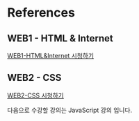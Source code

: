 <h1>References</h1>

<h2>WEB1 - HTML & Internet</h2>
<a href="https://www.youtube.com/watch?v=tZooW6PritE&list=PLuHgQVnccGMDZP7FJ_ZsUrdCGH68ppvPb&index=1">WEB1-HTML&Internet 시청하기</a>

<h2>WEB2 - CSS</h2>
<a href="https://www.youtube.com/watch?v=Ok0bBJPtgJI&list=PLuHgQVnccGMAnWgUYiAW2cTzSBywFO75B&index=1">WEB2-CSS 시청하기</a>

<p>다음으로 수강할 강의는 JavaScript 강의 입니다.</p>

